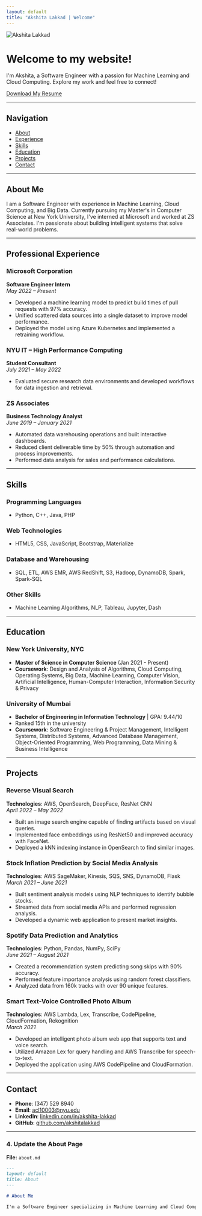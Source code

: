 ```yaml
---
layout: default
title: "Akshita Lakkad | Welcome"
---
```


<div class="profile">
  <img src="assets/images/Akshita_Photo.jpg" alt="Akshita Lakkad" class="profile-photo">
  <div class="profile-info">
    <h1>Welcome to my website!</h1>
    <p>I'm Akshita, a Software Engineer with a passion for Machine Learning and Cloud Computing. Explore my work and feel free to connect!</p>
    <p><a href="Akshita_Resume.pdf" download>Download My Resume</a></p>
  </div>
</div>

---

## Navigation
- [About](#about)
- [Experience](#experience)
- [Skills](#skills)
- [Education](#education)
- [Projects](#projects)
- [Contact](#contact)

---

## About Me <a name="about"></a>
I am a Software Engineer with experience in Machine Learning, Cloud Computing, and Big Data. Currently pursuing my Master's in Computer Science at New York University, I've interned at Microsoft and worked at ZS Associates. I'm passionate about building intelligent systems that solve real-world problems.

---

## Professional Experience <a name="experience"></a>

### Microsoft Corporation
**Software Engineer Intern**  
*May 2022 – Present*
- Developed a machine learning model to predict build times of pull requests with 97% accuracy.
- Unified scattered data sources into a single dataset to improve model performance.
- Deployed the model using Azure Kubernetes and implemented a retraining workflow.

### NYU IT – High Performance Computing
**Student Consultant**  
*July 2021 – May 2022*
- Evaluated secure research data environments and developed workflows for data ingestion and retrieval.

### ZS Associates
**Business Technology Analyst**  
*June 2019 – January 2021*
- Automated data warehousing operations and built interactive dashboards.
- Reduced client deliverable time by 50% through automation and process improvements.
- Performed data analysis for sales and performance calculations.

---

## Skills <a name="skills"></a>

### Programming Languages
- Python, C++, Java, PHP

### Web Technologies
- HTML5, CSS, JavaScript, Bootstrap, Materialize

### Database and Warehousing
- SQL, ETL, AWS EMR, AWS RedShift, S3, Hadoop, DynamoDB, Spark, Spark-SQL

### Other Skills
- Machine Learning Algorithms, NLP, Tableau, Jupyter, Dash

---

## Education <a name="education"></a>

### New York University, NYC
- **Master of Science in Computer Science** (Jan 2021 - Present)
- **Coursework**: Design and Analysis of Algorithms, Cloud Computing, Operating Systems, Big Data, Machine Learning, Computer Vision, Artificial Intelligence, Human-Computer Interaction, Information Security & Privacy

### University of Mumbai
- **Bachelor of Engineering in Information Technology** | GPA: 9.44/10
- Ranked 15th in the university
- **Coursework**: Software Engineering & Project Management, Intelligent Systems, Distributed Systems, Advanced Database Management, Object-Oriented Programming, Web Programming, Data Mining & Business Intelligence

---

## Projects <a name="projects"></a>

### Reverse Visual Search
**Technologies**: AWS, OpenSearch, DeepFace, ResNet CNN  
*April 2022 – May 2022*
- Built an image search engine capable of finding artifacts based on visual queries.
- Implemented face embeddings using ResNet50 and improved accuracy with FaceNet.
- Deployed a kNN indexing instance in OpenSearch to find similar images.

### Stock Inflation Prediction by Social Media Analysis
**Technologies**: AWS SageMaker, Kinesis, SQS, SNS, DynamoDB, Flask  
*March 2021 – June 2021*
- Built sentiment analysis models using NLP techniques to identify bubble stocks.
- Streamed data from social media APIs and performed regression analysis.
- Developed a dynamic web application to present market insights.

### Spotify Data Prediction and Analytics
**Technologies**: Python, Pandas, NumPy, SciPy  
*June 2021 – August 2021*
- Created a recommendation system predicting song skips with 90% accuracy.
- Performed feature importance analysis using random forest classifiers.
- Analyzed data from 160k tracks with over 90 unique features.

### Smart Text-Voice Controlled Photo Album
**Technologies**: AWS Lambda, Lex, Transcribe, CodePipeline, CloudFormation, Rekognition  
*March 2021*
- Developed an intelligent photo album web app that supports text and voice search.
- Utilized Amazon Lex for query handling and AWS Transcribe for speech-to-text.
- Deployed the application using AWS CodePipeline and CloudFormation.

---

## Contact <a name="contact"></a>
- **Phone**: (347) 529 8940
- **Email**: [acl10003@nyu.edu](mailto:acl10003@nyu.edu)
- **LinkedIn**: [linkedin.com/in/akshita-lakkad](https://www.linkedin.com/in/akshita-lakkad/)
- **GitHub**: [github.com/akshitalakkad](https://github.com/akshitalakkad/)

---

### **4. Update the About Page**

**File:** `about.md`

```markdown
---
layout: default
title: About
---

# About Me

I'm a Software Engineer specializing in Machine Learning and Cloud Computing. Currently pursuing my Master's in Computer Science at NYU, I have experience working with Microsoft and ZS Associates. I enjoy building intelligent systems that solve real-world problems.
